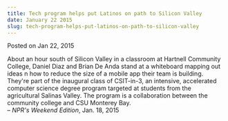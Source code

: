 ```yaml
---
title: Tech program helps put Latinos on path to Silicon Valley
date: January 22 2015
slug: tech-program-helps-put-latinos-on-path-to-silicon-valley
---
```


 



<span class="date">Posted on Jan 22, 2015    </span>
<p>About an hour south of Silicon Valley in a classroom at Hartnell
Community College, Daniel Diaz and Brian De Anda stand at a
whiteboard mapping out ideas n how to reduce the size of a mobile
app their team is building. They&apos;re part of the inaugural class of
CSIT-in-3, an intensive, accelerated computer science degree
program targeted at students from the agricultural Salinas Valley.
The program is a collaboration between the community college and
CSU Monterey Bay.<br>
&#x2013; <em>NPR&apos;s Weekend Edition</em>, Jan. 18, 2015</br></p>





```
